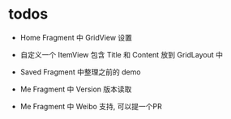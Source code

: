 # todos


- Home Fragment 中 GridView 设置
- 自定义一个 ItemView 包含 Title 和 Content 放到 GridLayout 中


- Saved Fragment 中整理之前的 demo



- Me Fragment 中 Version 版本读取
- Me Fragment 中 Weibo 支持, 可以提一个PR







